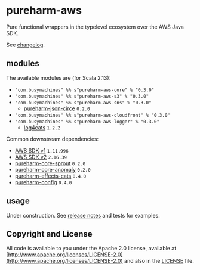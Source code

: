 # pureharm-aws

Pure functional wrappers in the typelevel ecosystem over the AWS Java SDK.

See [changelog](./CHANGELOG.md).

## modules

The available modules are (for Scala 2.13):

- `"com.busymachines" %% s"pureharm-aws-core" % "0.3.0"`
- `"com.busymachines" %% s"pureharm-aws-s3" % "0.3.0"`
- `"com.busymachines" %% s"pureharm-aws-sns" % "0.3.0"`
  - [pureharm-json-circe](https://github.com/busymachines/pureharm-json-circe/releases) `0.2.0`
- `"com.busymachines" %% s"pureharm-aws-cloudfront" % "0.3.0"`
- `"com.busymachines" %% s"pureharm-aws-logger" % "0.3.0"`
  - [log4cats](https://github.com/typelevel/log4cats/releases) `1.2.2`

Common downstream dependencies:

- [AWS SDK v1](https://github.com/aws/aws-sdk-java/releases) `1.11.996`
- [AWS SDK v2](https://github.com/aws/aws-sdk-java-v2/releases) `2.16.39`
- [pureharm-core-sprout](https://github.com/busymachines/pureharm-core/releases) `0.2.0`
- [pureharm-core-anomaly](https://github.com/busymachines/pureharm-core/releases) `0.2.0`
- [pureharm-effects-cats](https://github.com/busymachines/pureharm-effects-cats/releases) `0.4.0`
- [pureharm-config](https://github.com/busymachines/pureharm-config/releases) `0.4.0`

## usage

Under construction. See [release notes](https://github.com/busymachines/pureharm-aws/releases) and tests for examples.

## Copyright and License

All code is available to you under the Apache 2.0 license, available
at [http://www.apache.org/licenses/LICENSE-2.0](http://www.apache.org/licenses/LICENSE-2.0) and also in
the [LICENSE](./LICENSE) file.
